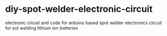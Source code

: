 # diy-spot-welder-electronic-circuit
electronic circuit and code for arduino based spot welder electronics circuit for sot welding lithium ion batteries
